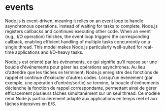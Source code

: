 # events

Node.js is event-driven, meaning it relies on an event loop to handle asynchronous operations. Instead of waiting for tasks to complete, Node.js registers callbacks and continues executing other code. When an event (e.g., I/O operation) finishes, the event loop triggers the corresponding callback, enabling efficient handling of multiple tasks concurrently on a single thread. This model makes Node.js particularly well-suited for real-time applications and I/O-heavy tasks.

Node.js est orienté par les événements, ce qui signifie qu'il repose sur une boucle d'événements pour gérer les opérations asynchrones. Au lieu d'attendre que les tâches se terminent, Node.js enregistre des fonctions de rappel et continue d'exécuter d'autres codes. Lorsqu'un événement (par exemple, une opération d'entrée/sortie) se termine, la boucle d'événements déclenche la fonction de rappel correspondante, permettant ainsi de gérer efficacement plusieurs tâches simultanément sur un seul thread. Ce modèle rend Node.js particulièrement adapté aux applications en temps réel et aux tâches intensives en E/S.